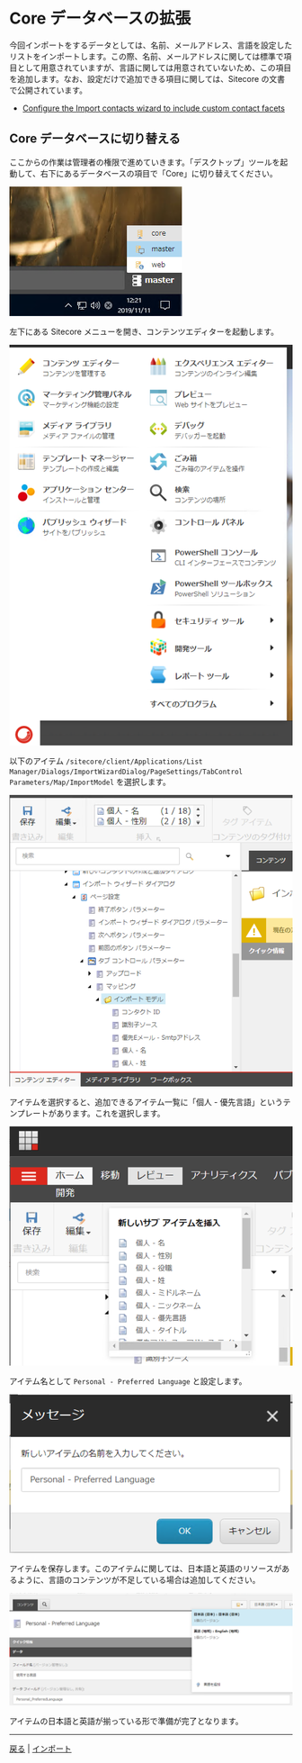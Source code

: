 # Core データベースの拡張

今回インポートをするデータとしては、名前、メールアドレス、言語を設定したリストをインポートします。この際、名前、メールアドレスに関しては標準で項目として用意されていますが、言語に関しては用意されていないため、この項目を追加します。なお、設定だけで追加できる項目に関しては、Sitecore の文書で公開されています。

* [Configure the Import contacts wizard to include custom contact facets](https://doc.sitecore.com/users/92/sitecore-experience-platform/en/configure-the-import-contacts-wizard-to-include-custom-contact-facets.html)

## Core データベースに切り替える

ここからの作業は管理者の権限で進めていきます。「デスクトップ」ツールを起動して、右下にあるデータベースの項目で「Core」に切り替えてください。

<img src="images/coredb01.png" alt="データベースの切り替え" />

左下にある Sitecore メニューを開き、コンテンツエディターを起動します。

<img src="images/coredb02.png" alt="コンテンツエディターの起動" />

以下のアイテム `/sitecore/client/Applications/List Manager/Dialogs/ImportWizardDialog/PageSettings/TabControl Parameters/Map/ImportModel` を選択します。

<img src="images/coredb03.png" alt="アイテムの選択" />

アイテムを選択すると、追加できるアイテム一覧に「個人 - 優先言語」というテンプレートがあります。これを選択します。

<img src="images/coredb04.png" alt="テンプレートの選択" />

アイテム名として `Personal - Preferred Language` と設定します。

<img src="images/coredb05.png" alt="アイテムの作成" />

アイテムを保存します。このアイテムに関しては、日本語と英語のリソースがあるように、言語のコンテンツが不足している場合は追加してください。

<img src="images/coredb06.png" alt="言語の確認" />

アイテムの日本語と英語が揃っている形で準備が完了となります。

---
[戻る](./) | [インポート](importCSV.md)